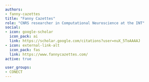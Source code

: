 ```yaml
---
authors:
- fanny-cazettes
title: "Fanny Cazettes"
role: "CNRS researcher in Computational Neuroscience at the INT"
social:
- icon: google-scholar
  icon_pack: ai
  link: https://scholar.google.com/citations?user=nuX_5ToAAAAJ
- icon: external-link-alt
  icon_pack: fas
  link: https://www.fannycazettes.com/
active: true

user_groups:
- CONECT
---
```

